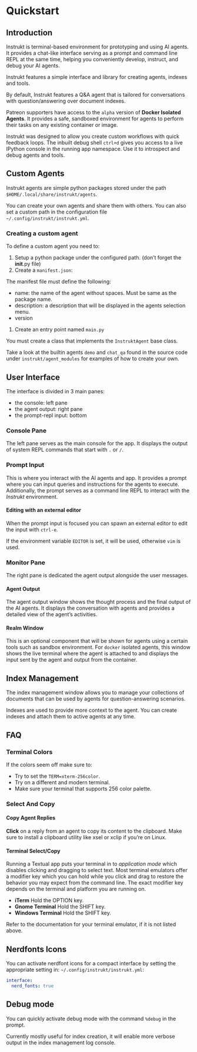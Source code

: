 <a id="quickstart"></a>

# Quickstart

<a id="introduction"></a>

## Introduction

Instrukt is terminal-based environment for prototyping and using AI agents. It provides
a chat-like interface serving as a prompt and command line REPL at the same time,
helping you conveniently develop, instruct, and debug your AI agents.

Instrukt features a simple interface and library for creating agents, indexes and tools.

By default, Instrukt features a Q&A agent that is tailored for conversations with
question/answering over document indexes.

Patreon supporters have access to the `alpha` version of **Docker Isolated Agents**. It
provides a safe, sandboxed environment for agents to perform their tasks on any existing
container or image.

Instrukt was designed to allow you create custom workflows with quick feedback loops.
The inbuilt debug shell `ctrl+d` gives you access to a live IPython console in the
running app namespace. Use it to introspect and debug agents and tools.

<a id="custom-agents"></a>

## Custom Agents

Instrukt agents are simple python packages stored under the path `$HOME/.local/share/instrukt/agents`.

You can create your own agents and share them with others. You can also set a custom path in the configuration file `~/.config/instrukt/instrukt.yml`.

<a id="creating-a-custom-agent"></a>

### Creating a custom agent

To define a custom agent you need to:

1. Setup a python package under the configured path. (don’t forget the **init**.py file)
2. Create a `manifest.json`:

The manifest file must define the following:

- name: the name of the agent without spaces. Must be same as the package name.
- description: a description that will be displayed in the agents selection menu.
- version

1. Create an entry point named `main.py`

You must create a class that implements the `InstruktAgent` base class.

Take a look at the builtin agents `demo` and `chat_qa` found in the source code under
`instrukt/agent_modules` for examples of how to create your own.

<a id="user-interface"></a>

## User Interface

The interface is divided in 3 main panes:

- the console: left pane
- the agent output: right pane
- the prompt-repl input: bottom

<a id="console-pane"></a>

### Console Pane

The left pane serves as the main console for the app. It displays the output of system
REPL commands that start with `.` or `/`.

<a id="prompt-input"></a>

### Prompt Input

This is where you interact with the AI agents and app. It provides a prompt where you
can input queries and instructions for the agents to execute. Additionally, the prompt
serves as a command line REPL to interact with the *Instrukt* environment.

<a id="editing-with-an-external-editor"></a>

#### Editing with an external editor

When the prompt input is focused you can spawn an external editor to edit the input with
`ctrl-e`.

If the environment variable `EDITOR` is set, it will be used, otherwise `vim` is used.

<a id="monitor-pane"></a>

### Monitor Pane

The right pane is dedicated the agent output alongside the user messages.

<a id="agent-output"></a>

#### Agent Output

The agent output window shows the thought process and the final output of the AI agents.
It displays the conversation with agents and provides a detailed view of the agent’s
activities.

<a id="realm-window"></a>

#### Realm Window

This is an optional component that will be shown for agents using a certain tools such
as sandbox environment. For `docker` isolated agents, this window shows the live
terminal where the agent is attached to and displays the input sent by the agent and
output from the container.

<a id="index-management"></a>

## Index Management

The index management window allows you to manage your collections of documents that can
be used by agents for question-answering scenarios.

Indexes are used to provide more context to the agent. You can create indexes and attach
them to active agents at any time.

<a id="faq"></a>

## FAQ

<a id="terminal-colors"></a>

### Terminal Colors

If the colors seem off make sure to:

- Try to set the `TERM=xterm-256color`.
- Try on a different and modern terminal.
- Make sure your terminal that supports 256 color palette.

<a id="select-and-copy"></a>

### Select And Copy

<a id="copy-agent-replies"></a>

#### Copy Agent Replies

**Click** on a reply from an agent to copy its content to the clipboard.
Make sure to install a clipboard utility like xsel or xclip if you’re on Linux.

<a id="terminal-select-copy"></a>

#### Terminal Select/Copy

Running a Textual app puts your terminal in to *application mode* which disables clicking and dragging to select text.
Most terminal emulators offer a modifier key which you can hold while you click and drag to restore the behavior you
may expect from the command line. The exact modifier key depends on the terminal and platform you are running on.

- **iTerm** Hold the OPTION key.
- **Gnome Terminal** Hold the SHIFT key.
- **Windows Terminal** Hold the SHIFT key.

Refer to the documentation for your terminal emulator, if it is not listed above.

<a id="nerdfonts-icons"></a>

## Nerdfonts Icons

You can activate nerdfont icons for a compact interface by setting the appropriate
setting in: `~/.config/instrukt/instrukt.yml`:

```yaml
interface:
  nerd_fonts: true

```

<a id="debug-mode"></a>

## Debug mode

You can quickly activate debug mode with the command `%debug` in the prompt.

Currently mostly useful for index creation, it will enable more verbose output in the
index management log console.
